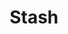 ---
layout: prefab
title: Stash
data_file: Stash
parent: Prefabs
nav_exclude: true
search_exclude: false
---